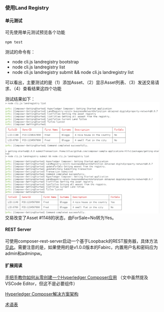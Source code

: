 ### 使用Land Registry

#### 单元测试

可先使用单元测试预览各个功能

```
npm test
```

测试的命令有：

* node cli.js landregistry bootstrap
* node cli.js landregistry list
* node cli.js landregistry submit && node cli.js landregistry list

可以看出，主要测试的是（1）添加Asset、（2）显示Asset列表、（3）发送交易请求、（4）查看结果这四个功能

测试结果如下：![](/assets/import.png)![](/assets/submit&list.png)交易改变了Asset \#1148的状态，由ForSale=No转为Yes。

#### REST Server

可使用composer-rest-server启动一个基于Loopback的REST服务器，具体方法[见此](https://hyperledger.github.io/composer/integrating/getting-started-rest-api.html)。需要注意的是，如果使用的是v1.0.0版本的Fabirc，内置用户名和密码应为admin和adminpw。

#### 扩展阅读

[手把手教你如何从零创建一个Hyperledger Composer应用](https://hyperledger.github.io/composer/tutorials/developer-guide.html)  （文中虽然提及VSCode Editor，但这不是必要组件）

[Hyperledger Composer解决方案架构](https://hyperledger.github.io/composer/introduction/solution-architecture.html)

[术语表](https://hyperledger.github.io/composer/reference/glossary.html)

